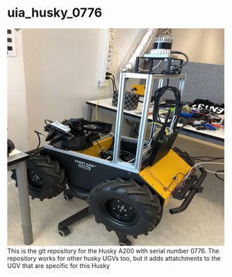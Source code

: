 # uia_husky_0776
<img src="https://github.com/orjano-max/uia_husky_0776/blob/main/thumbnail_IMG_3990.jpg" width="500" height="500">
This is the git repository for the Husky A200 with serial number 0776. The repository works for other husky UGVs too, but it adds attatchments to the UGV that are specific for this Husky
